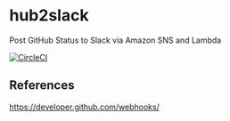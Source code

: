 # hub2slack
Post GitHub Status to Slack via Amazon SNS and Lambda

[![CircleCI](https://circleci.com/gh/Nate-River56/hub2slack/tree/master.svg?style=svg)](https://circleci.com/gh/Nate-River56/hub2slack/tree/master)

## References

<https://developer.github.com/webhooks/>


